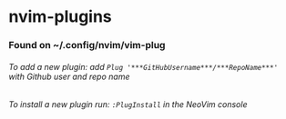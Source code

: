 # nvim-plugins
### Found on ~/.config/nvim/vim-plug

###### To add a new plugin: add `Plug '***GitHubUsername***/***RepoName***'` with Github user and repo name
###### To install a new plugin run: `:PlugInstall` in the NeoVim console
